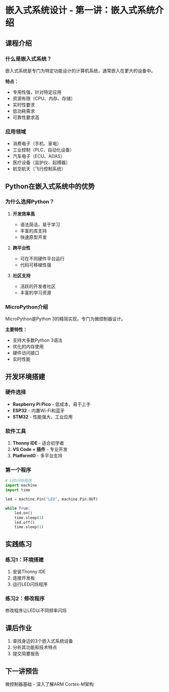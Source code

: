 # 嵌入式系统设计 - 第一讲：嵌入式系统介绍

## 课程介绍

### 什么是嵌入式系统？
嵌入式系统是专门为特定功能设计的计算机系统，通常嵌入在更大的设备中。

**特点：**
- 专用性强，针对特定应用
- 资源有限（CPU、内存、存储）
- 实时性要求
- 低功耗需求
- 可靠性要求高

### 应用领域
- 消费电子（手机、家电）
- 工业控制（PLC、自动化设备）
- 汽车电子（ECU、ADAS）
- 医疗设备（监护仪、起搏器）
- 航空航天（飞行控制系统）

## Python在嵌入式系统中的优势

### 为什么选择Python？
1. **开发效率高**
   - 语法简洁，易于学习
   - 丰富的库支持
   - 快速原型开发

2. **跨平台性**
   - 可在不同硬件平台运行
   - 代码可移植性强

3. **社区支持**
   - 活跃的开发者社区
   - 丰富的学习资源

### MicroPython介绍
MicroPython是Python 3的精简实现，专门为微控制器设计。

**主要特性：**
- 支持大多数Python 3语法
- 优化的内存使用
- 硬件访问接口
- 实时性能

## 开发环境搭建

### 硬件选择
- **Raspberry Pi Pico** - 低成本，易于上手
- **ESP32** - 内置Wi-Fi和蓝牙
- **STM32** - 性能强大，工业应用

### 软件工具
1. **Thonny IDE** - 适合初学者
2. **VS Code + 插件** - 专业开发
3. **PlatformIO** - 多平台支持

### 第一个程序
```python
# LED闪烁程序
import machine
import time

led = machine.Pin("LED", machine.Pin.OUT)

while True:
    led.on()
    time.sleep(1)
    led.off()
    time.sleep(1)
```

## 实践练习

### 练习1：环境搭建
1. 安装Thonny IDE
2. 连接开发板
3. 运行LED闪烁程序

### 练习2：修改程序
修改程序让LED以不同频率闪烁

## 课后作业
1. 查找身边的3个嵌入式系统设备
2. 分析其功能和技术特点
3. 提交简要报告

## 下一讲预告
微控制器基础 - 深入了解ARM Cortex-M架构